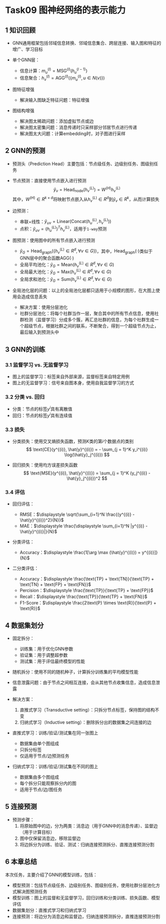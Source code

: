 # Task09 图神经网络的表示能力

## 1 知识回顾

- GNN通用框架包括邻域信息转换、邻域信息集合、跨层连接、输入图和特征的增广、学习目标

- 单个GNN层：
    - 信息计算：$m_u^{(l)} = \text{MSG}^{(l)} (h_u^{(l - 1)})$
    - 信息聚合：$h_v^{(l)} = \text{AGG}^{(l)} (\{ m_u^{(l)}, u \in N(v) \})$

- 图特征增强
    - 解决输入图缺乏特征问题：特征增强
- 图结构增强
    - 解决图太稀疏问题：添加虚拟节点或边
    - 解决图太密集问题：消息传递时只采样部分邻居节点进行传递
    - 解决图太大问题：计算embedding时，对子图进行采样

## 2 GNN的预测

- 预测头（Prediction Head）主要包括：节点级任务、边级别任务、图级别任务

- 节点预测：直接使用节点嵌入进行预测
$$
\hat{y}_v = \text{Head}_{\text{node}}(h_v^{(L)}) = W^{(H)} h_v^{(L)}
$$
其中，$W^{(H)} \in R^{k \times d}$将映射节点嵌入从$h_v^{(L)} \in R^d$到$\hat{y}_v \in R^k$，从而计算损失

- 边预测：
    - 串联+线性：$\hat{y}_{uv} = \text{Linear}(\text{Concat} (h_u^{(L)}, h_v^{(L)}))$
    - 点积：$\hat{y}_{uv} = (h_u^{(L)})^T h_v^{(L)}$，适用于`1-way`预测

- 图预测：使用图中的所有节点嵌入进行预测
    - $\hat{y}_G = \text{Head}_{\text{graph}} (\{ h_v^{(L)} \in R^d, \forall v \in G\})$，其中，$\text{Head}_{\text{graph}}(\cdot)$类似于GNN层中的聚合函数$\text{AGG}(\cdot)$
    - 全局平均池化：$\hat{y}_G = \text{Mean} ({h_v^{(L)}} \in R^d, \forall v \in G)$
    - 全局最大池化：$\hat{y}_G = \text{Max} ({h_v^{(L)}} \in R^d, \forall v \in G)$
    - 全局求和池化：$\hat{y}_G = \text{Sum} ({h_v^{(L)}} \in R^d, \forall v \in G)$

- 全局池化层的问题：以上的全局池化层都只适用于小规模的图形，在大图上使用会造成信息丢失
    - 解决方案：使用分层池化
    - 社群分层池化：将每个社群当作一层，聚合其中的所有节点信息，使用社群检测（监督学习）分成多个簇，再汇总社群的信息，为每个社群生成一个超级节点，根据社群之间的联系，不断聚合，得到一个超级节点为止，最后输入到预测头中

## 3 GNN的训练

### 3.1 监督学习 vs. 无监督学习

- 图上的监督学习：标签来自外部来源，监督标签来自特定用例
- 图上的无监督学习：信号来自图本身，使用自我监督学习的方式

### 3.2 分类 vs. 回归

- 分类：节点的标签$y^{i}$具有离散值
- 回归：节点的标签$y^{i}$具有连续值

### 3.3 损失

- 分类损失：使用交叉熵损失函数，预测$K$类的第$i$个数据点的类别
$$
\text{CE}(y^{(i)}, \hat{y}^{(i)}) = - \sum_{j = 1}^K y_i^{(i)} \log(\hat{y}_j^{(i)})
$$

- 回归损失：使用均方误差损失函数
$$
\text{MSE}(y^{(i)}, \hat{y}^{(i)}) = \sum_{j = 1}^K (y_j^{(i)} - \hat{y}_j^{(i)})^2
$$

### 3.4 评估

- 回归评估：
    - RMSE：$\displaystyle \sqrt{\sum_{i=1}^N \frac{(y^{(i)} - \hat{y}^{(i)})^2}{N}}$
    - MAE：$\displaystyle \frac{\displaystyle \sum_{i=1}^N |y^{(i)} - \hat{y}^{(i)}|}{N}$

- 分类评估：
    - Accuracy：$\displaystyle \frac{1[\arg \max (\hat{y}^{(i)}) = y^{(i)}]}{N}$

- 二分类评估：
    - Accuracy：$\displaystyle \frac{\text{TP} + \text{TN}}{\text{TP} + \text{TN} + \text{FP} + \text{FN}}$
    - Percision：$\displaystyle \frac{\text{TP}}{\text{TP} + \text{FP}}$
    - Recall：$\displaystyle \frac{\text{TP}}{\text{TP} + \text{FN}}$
    - F1-Score：$\displaystyle \frac{2\text{P} \times \text{R}}{\text{P} + \text{R}}$

## 4 数据集划分

- 固定拆分：
    - 训练集：用于优化GNN参数
    - 验证集：用于调整超参数
    - 测试集：用于评估最终模型的性能
- 随机拆分：使用不同的随机种子，计算拆分训练集的平均模型性能

- 信息泄露问题：由于节点之间相互连接，会从其他节点收集信息，造成信息泄露

- 解决方案：
    1. 直推式学习（Transductive setting）：只拆分节点标签，保持图的结构不变
    2. 归纳式学习（Inductive setting）：删除拆分出的数据集之间连接的边

- 直推式学习：训练/验证/测试集在同一张图上
    - 数据集由单个图组成
    - 只拆分标签
    - 仅适用于节点/边预测任务
- 归纳式学习：训练/验证/测试集在不同的图上
    - 数据集由多个图组成
    - 每个拆分只能观察拆分内的图
    - 适用于节点/边/图任务

## 5 连接预测

- 预测步骤：
    1. 将原始图中的边，分为两类：消息边（用于GNN中的消息传递）、监督边（用于计算目标）
    2. 图中仅保留消息边，移除监督边
    3. 将边拆分为训练、验证、测试：归纳连接预测拆分、直推连接预测分割

## 6 本章总结

本次任务，主要介绍了GNN的模型训练，包括：

- 模型预测：包括节点级任务、边级别任务、图级别任务，使用社群分层池化方式解决图预测任务
- 模型训练：图上的监督和无监督学习，回归训练和分类训练、损失函数、模型评估
- 数据集划分：直推式学习和归纳式学习
- 连接预测：将边分为消息边和监督边，归纳连接预测拆分，直推连接预测分割
